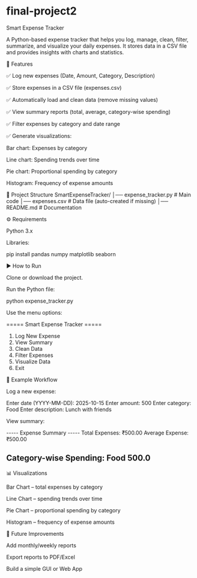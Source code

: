 # final-project2

Smart Expense Tracker

A Python-based expense tracker that helps you log, manage, clean, filter, summarize, and visualize your daily expenses. It stores data in a CSV file and provides insights with charts and statistics.

🚀 Features

✅ Log new expenses (Date, Amount, Category, Description)

✅ Store expenses in a CSV file (expenses.csv)

✅ Automatically load and clean data (remove missing values)

✅ View summary reports (total, average, category-wise spending)

✅ Filter expenses by category and date range

✅ Generate visualizations:

Bar chart: Expenses by category

Line chart: Spending trends over time

Pie chart: Proportional spending by category

Histogram: Frequency of expense amounts

📂 Project Structure
SmartExpenseTracker/
│── expense_tracker.py   # Main code
│── expenses.csv         # Data file (auto-created if missing)
│── README.md            # Documentation

⚙️ Requirements

Python 3.x

Libraries:

pip install pandas numpy matplotlib seaborn

▶️ How to Run

Clone or download the project.

Run the Python file:

python expense_tracker.py


Use the menu options:

===== Smart Expense Tracker =====
1. Log New Expense
2. View Summary
3. Clean Data
4. Filter Expenses
5. Visualize Data
6. Exit

📝 Example Workflow

Log a new expense:

Enter date (YYYY-MM-DD): 2025-10-15
Enter amount: 500
Enter category: Food
Enter description: Lunch with friends


View summary:

----- Expense Summary -----
Total Expenses: ₹500.00
Average Expense: ₹500.00

Category-wise Spending:
Food    500.0
---------------------------

📊 Visualizations

Bar Chart – total expenses by category

Line Chart – spending trends over time

Pie Chart – proportional spending by category

Histogram – frequency of expense amounts

🔮 Future Improvements

Add monthly/weekly reports

Export reports to PDF/Excel

Build a simple GUI or Web App
